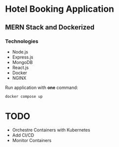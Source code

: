 # Hotel Booking Application
## MERN Stack and Dockerized
### Technologies
* Node.js
* Express.js
* MongoDB
* React.js
* Docker
* NGINX

Run application with **one** command:
```sh
docker compose up
```

# TODO
* Orchestre Containers with Kubernetes
* Add CI/CD
* Monitor Containers
